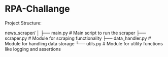 ﻿# RPA-Challange

 Project Structure:
 
 news_scraper/
 │
 ├── main.py             # Main script to run the scraper
 ├── scraper.py          # Module for scraping functionality
 ├── data_handler.py     # Module for handling data storage
 └── utils.py            # Module for utility functions like logging and assertions
